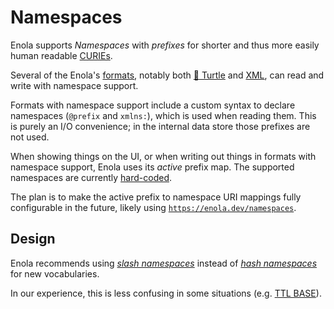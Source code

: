<!--
    SPDX-License-Identifier: Apache-2.0

    Copyright 2024 The Enola <https://enola.dev> Authors

    Licensed under the Apache License, Version 2.0 (the "License");
    you may not use this file except in compliance with the License.
    You may obtain a copy of the License at

        https://www.apache.org/licenses/LICENSE-2.0

    Unless required by applicable law or agreed to in writing, software
    distributed under the License is distributed on an "AS IS" BASIS,
    WITHOUT WARRANTIES OR CONDITIONS OF ANY KIND, either express or implied.
    See the License for the specific language governing permissions and
    limitations under the License.
-->

# Namespaces

Enola supports _Namespaces_ with _prefixes_ for shorter and thus more easily human readable [CURIEs](https://en.wikipedia.org/wiki/CURIE).

Several of the Enola's [formats](core.md#formats), notably both [🐢 Turtle](turtle.md) and [XML](xml.md), can read and write with namespace support.

Formats with namespace support include a custom syntax to declare namespaces (`@prefix` and `xmlns:`), which is used when reading them. This is purely an I/O convenience; in the internal data store those prefixes are not used.

When showing things on the UI, or when writing out things in formats with namespace support, Enola uses its _active_ prefix map. The supported namespaces are currently [hard-coded](https://github.com/enola-dev/enola/blob/main/java/dev/enola/common/io/iri/namespace/NamespaceRepositoryEnolaDefaults.java).

The plan is to make the active prefix to namespace URI mappings fully configurable in the future, likely using [`https://enola.dev/namespaces`](https://docs.enola.dev/models/enola.dev/namespaces/).

<!-- Link to models directory of all vocabulary & ontologies. -->

## Design

Enola recommends using _[slash namespaces](https://www.w3.org/2001/sw/BestPractices/VM/http-examples/2006-01-18/#slash)_ instead of _[hash namespaces](https://www.w3.org/2001/sw/BestPractices/VM/http-examples/2006-01-18/#hash)_ for new vocabularies.

In our experience, this is less confusing in some situations (e.g. [TTL BASE](turtle.md#base)).
